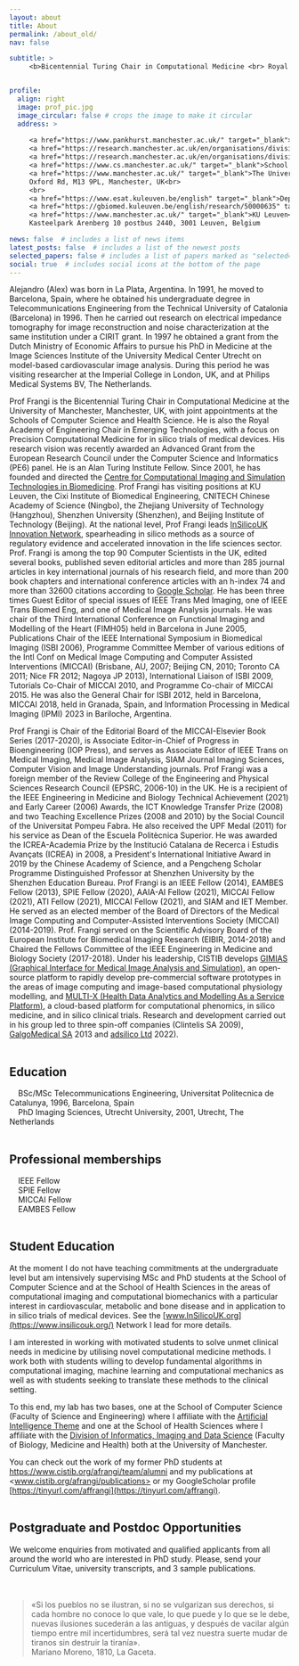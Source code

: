 ```yaml
---
layout: about
title: About
permalink: /about_old/
nav: false

subtitle: >
     <b>Bicentennial Turing Chair in Computational Medicine <br> Royal Academy of Engineering Chair in Emerging Technologies</b>  


profile:
  align: right
  image: prof_pic.jpg
  image_circular: false # crops the image to make it circular
  address: >
     
     <a href="https://www.pankhurst.manchester.ac.uk/" target="_blank">Christabel Pankhurst Institute</a><br>
     <a href="https://research.manchester.ac.uk/en/organisations/division-of-informatics-imaging-data-sciences" target="_blank">Division of Informatics, Imaging and Data Sciences</a><br>
     <a href="https://research.manchester.ac.uk/en/organisations/division-of-informatics-imaging-data-sciences" target="_blank">School of Health Sciences</a>, <a href="https://www.bmh.manchester.ac.uk/" target="_blank">Faculty of Biology, Medicine and Health</a><br>
     <a href="https://www.cs.manchester.ac.uk/" target="_blank">School of Computer Science</a>, <a href="https://www.se.manchester.ac.uk/" target="_blank">Faculty of Science and Engineering</a><br>
     <a href="https://www.manchester.ac.uk/" target="_blank">The University of Manchester</a><br>
     Oxford Rd, M13 9PL, Manchester, UK<br>
     <br>
     <a href="https://www.esat.kuleuven.be/english" target="_blank">Department of Electrical Engineering</a><br>
     <a href="https://gbiomed.kuleuven.be/english/research/50000635" target="_blank">Department of Cardiovascular Sciences</a><br>
     <a href="https://www.manchester.ac.uk/" target="_blank">KU Leuven</a><br>
     Kasteelpark Arenberg 10 postbus 2440, 3001 Leuven, Belgium

news: false  # includes a list of news items
latest_posts: false  # includes a list of the newest posts
selected_papers: false # includes a list of papers marked as "selected={true}"
social: true  # includes social icons at the bottom of the page
---
```



Alejandro (Alex) was born in La Plata, Argentina. In 1991, he moved to Barcelona, Spain, where he obtained his undergraduate degree in Telecommunications Engineering from the Technical University of Catalonia (Barcelona) in 1996. Then he carried out research on electrical impedance tomography for image reconstruction and noise characterization at the same institution under a CIRIT grant. In 1997 he obtained a grant from the Dutch Ministry of Economic Affairs to pursue his PhD in Medicine at the Image Sciences Institute of the University Medical Center Utrecht on model-based cardiovascular image analysis. During this period he was visiting researcher at the Imperial College in London, UK, and at Philips Medical Systems BV, The Netherlands.

Prof Frangi is the Bicentennial Turing Chair in Computational Medicine at the University of Manchester, Manchester, UK, with joint appointments at the Schools of Computer Science and Health Science. He is also the Royal Academy of Engineering Chair in Emerging Technologies, with a focus on Precision Computational Medicine for in silico trials of medical devices. His research vision was recently awarded an Advanced Grant from the European Research Council under the Computer Science and Informatics (PE6) panel. He is an Alan Turing Institute Fellow. Since 2001, he has founded and directed the [Centre for Computational Imaging and Simulation Technologies in Biomedicine](https://cistib.org/). Prof Frangi has visiting positions at KU Leuven, the Cixi Institute of Biomedical Engineering, CNITECH Chinese Academy of Science (Ningbo), the Zhejiang University of Technology (Hangzhou), Shenzhen University (Shenzhen), and Beijing Institute of Technology (Beijing). At the national level, Prof Frangi leads [InSilicoUK Innovation Network](http://www.insilicouk.org/), spearheading in silico methods as a source of regulatory evidence and accelerated innovation in the life sciences sector. Prof. Frangi is among the top 90 Computer Scientists in the UK, edited several books, published seven editorial articles and more than 285 journal articles in key international journals of his research field, and more than 200 book chapters and international conference articles with an h-index 74 and more than 32600 citations according to [Google Scholar](https://scholar.google.co.uk/citations?user=Wh2NVtYAAAAJ&hl=en&oi=ao). He has been three times Guest Editor of special issues of IEEE Trans Med Imaging, one of IEEE Trans Biomed Eng, and one of Medical Image Analysis journals. He was chair of the Third International Conference on Functional Imaging and Modelling of the Heart (FIMH05) held in Barcelona in June 2005, Publications Chair of the IEEE International Symposium in Biomedical Imaging (ISBI 2006), Programme Committee Member of various editions of the Intl Conf on Medical Image Computing and Computer Assisted Interventions (MICCAI) (Brisbane, AU, 2007; Beijing CN, 2010; Toronto CA 2011; Nice FR 2012; Nagoya JP 2013), International Liaison of ISBI 2009, Tutorials Co-Chair of MICCAI 2010, and Programme Co-chair of MICCAI 2015. He was also the General Chair for ISBI 2012, held in Barcelona, MICCAI 2018, held in Granada, Spain, and Information Processing in Medical Imaging (IPMI) 2023 in Bariloche, Argentina.

Prof Frangi is Chair of the Editorial Board of the MICCAI-Elsevier Book Series (2017-2020), is Associate Editor-in-Chief of Progress in Bioengineering (IOP Press), and serves as Associate Editor of IEEE Trans on Medical Imaging, Medical Image Analysis, SIAM Journal Imaging Sciences, Computer Vision and Image Understanding journals. Prof Frangi was a foreign member of the Review College of the Engineering and Physical Sciences Research Council (EPSRC, 2006-10) in the UK. He is a recipient of the IEEE Engineering in Medicine and Biology Technical Achievement (2021) and Early Career (2006) Awards, the ICT Knowledge Transfer Prize (2008) and two Teaching Excellence Prizes (2008 and 2010) by the Social Council of the Universitat Pompeu Fabra. He also received the UPF Medal (2011) for his service as Dean of the Escuela Politècnica Superior. He was awarded the ICREA-Academia Prize by the Institució Catalana de Recerca i Estudis Avançats (ICREA) in 2008, a President's International Initiative Award in 2019 by the Chinese Academy of Science, and a Pengcheng Scholar Programme Distinguished Professor at Shenzhen University by the Shenzhen Education Bureau. Prof Frangi is an IEEE Fellow (2014), EAMBES Fellow (2013), SPIE Fellow (2020), AAIA-AI Fellow (2021), MICCAI Fellow (2021), ATI Fellow (2021), MICCAI Fellow (2021), and SIAM and IET Member. He served as an elected member of the Board of Directors of the Medical Image Computing and Computer-Assisted Interventions Society (MICCAI) (2014-2019). Prof. Frangi served on the Scientific Advisory Board of the European Institute for Biomedical Imaging Research (EIBIR, 2014-2018) and Chaired the Fellows Committee of the IEEE Engineering in Medicine and Biology Society (2017-2018). Under his leadership, CISTIB develops [GIMIAS (Graphical Interface for Medical Image Analysis and Simulation)](http://www.gimias.org/), an open-source platform to rapidly develop pre-commercial software prototypes in the areas of image computing and image-based computational physiology modelling, and [MULTI-X (Health Data Analytics and Modelling As a Service Platform)](https://www.multi-x.org/), a cloud-based platform for computational phenomics, in silico medicine, and in silico clinical trials. Research and development carried out in his group led to three spin-off companies (Clintelis SA 2009), [GalgoMedical SA](http://www.galgomedical.com/) 2013 and [adsilico Ltd](https://adsilico.uk/) 2022).             
<br>
 
## Education

&nbsp;&nbsp;&nbsp;&nbsp;BSc/MSc Telecommunications Engineering, Universitat Politecnica de Catalunya, 1996, Barcelona, Spain  
&nbsp;&nbsp;&nbsp;&nbsp;PhD Imaging Sciences, Utrecht University, 2001, Utrecht, The Netherlands  
<br>

## Professional memberships

&nbsp;&nbsp;&nbsp;&nbsp;IEEE Fellow  
&nbsp;&nbsp;&nbsp;&nbsp;SPIE Fellow  
&nbsp;&nbsp;&nbsp;&nbsp;MICCAI Fellow  
&nbsp;&nbsp;&nbsp;&nbsp;EAMBES Fellow  
<br>

## Student Education

At the moment I do not have teaching commitments at the undergraduate level but am intensively supervising MSc and PhD students at the School of Computer Science and at the School of Health Sciences in the areas of computational imaging and computational biomechanics with a particular interest in cardiovascular, metabolic and bone disease and in application to in silico trials of medical devices. See the [www.InSilicoUK.org](https://www.insilicouk.org/) Network I lead for more details. 

I am interested in working with motivated students to solve unmet clinical needs in medicine by utilising novel computational medicine methods. I work both with students willing to develop fundamental algorithms in computational imaging, machine learning and computational mechanics as well as with students seeking to translate these methods to the clinical setting. 

To this end, my lab has two bases, one at the School of Computer Science (Faculty of Science and Engineering) where I affiliate with the [Artificial Intelligence Theme](https://www.cs.manchester.ac.uk/research/themes/artificial-intelligence) and one at the School of Health Sciences where I affiliate with the [Division of Informatics, Imaging and Data Science](https://research.manchester.ac.uk/en/organisations/division-of-informatics-imaging-data-sciences/) (Faculty of Biology, Medicine and Health) both at the University of Manchester.  

You can check out the work of my former PhD students at <https://www.cistib.org/afrangi/team/alumni> and my publications at <www.cistib.org/afrangi/publications> or my GoogleScholar profile [https://tinyurl.com/affrangi](https://tinyurl.com/affrangi).  
<br>
  
## Postgraduate and Postdoc Opportunities

We welcome enquiries from motivated and qualified applicants from all around the world who are interested in PhD study. Please, send your Curriculum Vitae, university transcripts, and 3 sample publications.  
<br><br>

> «Si los pueblos no se ilustran, si no se vulgarizan sus derechos, si cada hombre no conoce lo que vale, lo que puede y lo que se le debe, nuevas ilusiones sucederán a las antiguas, y después de vacilar algún tiempo entre mil incertidumbres, será tal vez nuestra suerte mudar de tiranos sin destruir la tiranía».  
> Mariano Moreno, 1810, La Gaceta. 



